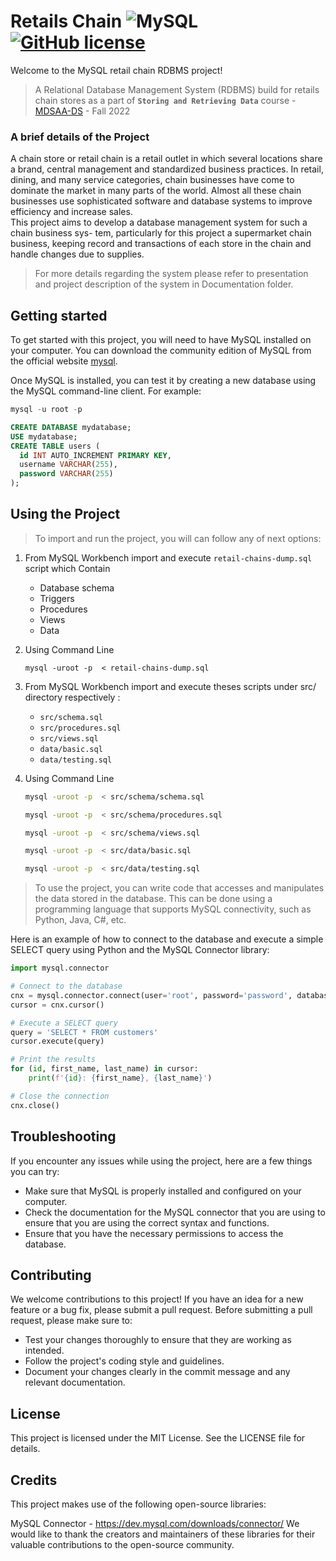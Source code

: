 # Retails Chain ![MySQL](https://img.shields.io/badge/mysql-%2300f.svg?style=style=flat&logo=MySQL&logoColor=white) [![GitHub license](https://img.shields.io/badge/license-MIT-blue.svg?style=flat)](https://github.com/NassarX/SRD-200174-Project/blob/main/LICENSE)

Welcome to the MySQL retail chain RDBMS project! 

>A Relational Database Management System (RDBMS) build for retails chain stores as a part of **`Storing and Retrieving Data`**  course - [MDSAA-DS](www.novaims.unl.pt/MDSAA-DS) - Fall 2022

### A brief details of the Project

A chain store or retail chain is a retail outlet in which several locations share a brand, 
central management and standardized business practices.
In retail, dining, and many service categories, chain businesses have come to dominate the market in many parts of the
world. Almost all these chain businesses use sophisticated software and database systems to
improve efficiency and increase sales.   
This project aims to develop a database management system for such a chain business sys-
tem, particularly for this project a supermarket chain business, keeping record and transactions
of each store in the chain and handle changes due to supplies.

>For more details regarding the system please refer to presentation and project description of the system in Documentation folder.

## Getting started
To get started with this project, you will need to have MySQL installed on your computer. You can download the community edition of MySQL from the official website [mysql](https://www.mysql.com/).

Once MySQL is installed, you can test it by creating a new database using the MySQL command-line client. For example:

```sql
mysql -u root -p

CREATE DATABASE mydatabase;
USE mydatabase;
CREATE TABLE users (
  id INT AUTO_INCREMENT PRIMARY KEY,
  username VARCHAR(255),
  password VARCHAR(255)
);
```

## Using the Project

> To import and run the project, you will can follow any of next options:
1. From MySQL Workbench import and execute `retail-chains-dump.sql` script which Contain 
   - Database schema
   - Triggers
   - Procedures 
   - Views 
   - Data

2. Using Command Line 
   ```shel
   mysql -uroot -p  < retail-chains-dump.sql
   ```

3. From MySQL Workbench import and execute theses scripts under src/ directory respectively :
   - `src/schema.sql`
   - `src/procedures.sql`
   - `src/views.sql`
   - `data/basic.sql`
   - `data/testing.sql`
4. Using Command Line
   ```bash
   mysql -uroot -p  < src/schema/schema.sql
   ```
   ```bash
   mysql -uroot -p  < src/schema/procedures.sql
   ```
   ```bash
   mysql -uroot -p  < src/schema/views.sql
   ```
   ```bash
   mysql -uroot -p  < src/data/basic.sql
   ```
   ```bash
   mysql -uroot -p  < src/data/testing.sql
   ```


>To use the project, you can write code that accesses and manipulates the data stored in the database. This can be done using a programming language that supports MySQL connectivity, such as Python, Java, C#, etc.

Here is an example of how to connect to the database and execute a simple SELECT query using Python and the MySQL Connector library:

```python
import mysql.connector

# Connect to the database
cnx = mysql.connector.connect(user='root', password='password', database='retail_chains')
cursor = cnx.cursor()

# Execute a SELECT query
query = 'SELECT * FROM customers'
cursor.execute(query)

# Print the results
for (id, first_name, last_name) in cursor:
    print(f'{id}: {first_name}, {last_name}')

# Close the connection
cnx.close()
```


## Troubleshooting

If you encounter any issues while using the project, here are a few things you can try:

- Make sure that MySQL is properly installed and configured on your computer.
- Check the documentation for the MySQL connector that you are using to ensure that you are using the correct syntax and functions.
- Ensure that you have the necessary permissions to access the database.

## Contributing

We welcome contributions to this project! If you have an idea for a new feature or a bug fix, please submit a pull request. Before submitting a pull request, please make sure to:

- Test your changes thoroughly to ensure that they are working as intended.
- Follow the project's coding style and guidelines.
- Document your changes clearly in the commit message and any relevant documentation.

## License

This project is licensed under the MIT License. See the LICENSE file for details.

## Credits

This project makes use of the following open-source libraries:

MySQL Connector - https://dev.mysql.com/downloads/connector/
We would like to thank the creators and maintainers of these libraries for their valuable contributions to the open-source community.